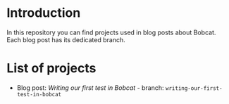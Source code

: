 # Introduction
In this repository you can find projects used in blog posts about Bobcat. Each blog post has its dedicated branch.

# List of projects
* Blog post: *Writing our first test in Bobcat* - branch: `writing-our-first-test-in-bobcat`
